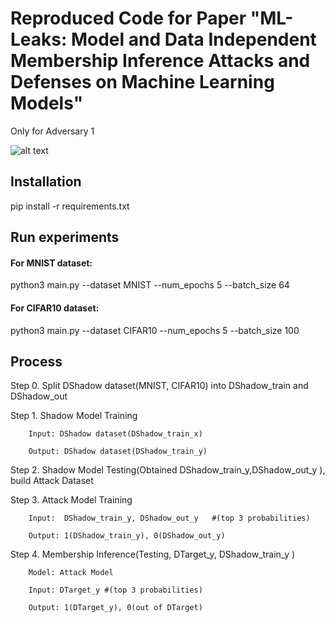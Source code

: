 

# Reproduced Code for Paper "ML-Leaks: Model and Data Independent Membership Inference Attacks and Defenses on Machine Learning Models" 
Only for Adversary 1

![alt text](https://cdn-fusion.imgcdn.store/i/2024/2106384aa5ba04ed.jpeg)

## Installation

pip install -r requirements.txt

## Run experiments

#### For MNIST dataset: 

python3 main.py --dataset MNIST --num_epochs 5 --batch_size 64

#### For CIFAR10 dataset: 

python3 main.py --dataset CIFAR10 --num_epochs 5 --batch_size 100



## Process
Step 0. Split DShadow dataset(MNIST, CIFAR10) into DShadow_train and DShadow_out

Step 1. Shadow Model Training
        
        Input: DShadow dataset(DShadow_train_x)

        Output: DShadow dataset(DShadow_train_y)

Step 2. Shadow Model Testing(Obtained DShadow_train_y,DShadow_out_y ), build Attack Dataset

Step 3. Attack Model Training

        Input:  DShadow_train_y, DShadow_out_y   #(top 3 probabilities)

        Output: 1(DShadow_train_y), 0(DShadow_out_y)

Step 4. Membership Inference(Testing, DTarget_y, DShadow_train_y )

        Model: Attack Model

        Input: DTarget_y #(top 3 probabilities)

        Output: 1(DTarget_y), 0(out of DTarget)




​
 





